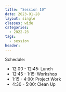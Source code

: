 ```yaml
---
title: "Session 10"
date: 2023-01-28
layout: single
classes: wide
categories:
  - 2022-23
tags:
  - session
header:
---
```


Schedule:
- 12:00 - 12:45: Lunch
- 12:45 - 1:15: Workshop
- 1:15 - 4:00: Project Work
- 4:30 - 5:00: Clean Up